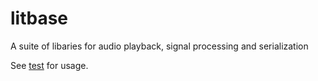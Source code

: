 # litbase
A suite of libaries for audio playback, signal processing and serialization

See [test](./test) for usage.
